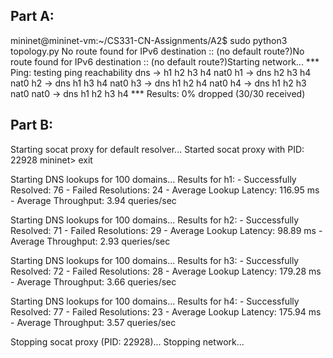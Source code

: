 ## Part A:
mininet@mininet-vm:~/CS331-CN-Assignments/A2$ sudo python3 topology.py
No route found for IPv6 destination :: (no default route?)No route found for IPv6 destination :: (no default route?)Starting network...
*** Ping: testing ping reachability
dns -> h1 h2 h3 h4 nat0 
h1 -> dns h2 h3 h4 nat0 
h2 -> dns h1 h3 h4 nat0 
h3 -> dns h1 h2 h4 nat0 
h4 -> dns h1 h2 h3 nat0 
nat0 -> dns h1 h2 h3 h4 
*** Results: 0% dropped (30/30 received)

## Part B:
Starting socat proxy for default resolver...
Started socat proxy with PID: 22928
mininet> exit

Starting DNS lookups for 100 domains...
Results for h1:
    - Successfully Resolved: 76
    - Failed Resolutions:    24
    - Average Lookup Latency: 116.95 ms
    - Average Throughput:    3.94 queries/sec

Starting DNS lookups for 100 domains...
Results for h2:
    - Successfully Resolved: 71
    - Failed Resolutions:    29
    - Average Lookup Latency: 98.89 ms
    - Average Throughput:    2.93 queries/sec

Starting DNS lookups for 100 domains...
Results for h3:
    - Successfully Resolved: 72
    - Failed Resolutions:    28
    - Average Lookup Latency: 179.28 ms
    - Average Throughput:    3.66 queries/sec

Starting DNS lookups for 100 domains...
Results for h4:
    - Successfully Resolved: 77
    - Failed Resolutions:    23
    - Average Lookup Latency: 175.94 ms
    - Average Throughput:    3.57 queries/sec

Stopping socat proxy (PID: 22928)...
 Stopping network...
